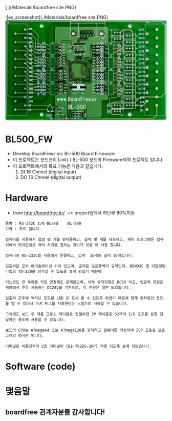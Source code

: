 [ ](/Materials/boardfree site.PNG)


![ex_screenshot](./Materials/boardfree site.PNG)
![ex_screenshot](https://github.com/Baccas-Kim/BL500_FW/blob/master/Materials/BL500.PNG)



# BL500_FW
* Develop BoardFress.inc BL-500 Board Firmware
* 이 프로젝트는 보드프리 Link( ) BL-500 보드의 Firmware제작 프로젝트 입니다.
* 이 프로젝트에서의 목표 기능은 다음과 같습니다.
     1. DI 16 Chnnel (digital input)
     2. DO 16 Chnnel (digital output)



# Hardware
 * from http://boardfree.kr/ ->> project탭에서 하단부 80%지점
 ```
 품명 : RS-232C I/O Board    BL-500
 가격 : 무료 입니다.

 컴퓨터를 이용해서 접점 몇 개를 받아들이고, 출력 몇 개를 내보내고, 제어 프로그램은 컴퓨터에서 텃치판넬로 제어 하기를 원하는 장비가 있을 때 사용 합니다.

 컴퓨터와 RS-232C를 사용해서 연결하고, 입력  16개와 출력 16개입니다.

 입출력은 모두 아이솔레이션 되어 있으며, 출력은 오픈콜렉터 출력인데, BDW93C 등 다알링턴 타입의 TO-220을 장착할 수 있도록 설계 되었기 때문에

 어느정도 큰 부하를 직접 연결해도 문제없으며, 내부 동작전원은 DC5V 이고, 입출력 전원은 계장에서 주로 사용하는 DC24V를 기준으로, 각 전원은 절연 되었습니다.

 입출력 모두에 액티브 포트를 LED 로 표시 할 수 있도록 하였기 때문에 현재 동작중인 포트를 알 수 있어서 마치 PLC를 사용한다는 느낌으로 사용할 수 있습니다.

 그외에도 보드 두 개를 크로스 케이블로 연결하면 3P 케이블로 32개의 I/O 포트를 상호 전달하는 용도에 사용할 수 있습니다.

 보드의 CPU는 ATmega64 또는 ATmega128을 장착하고 펌웨어를 작성하여 ISP 포트로 프로그래밍 하시면 됨니다.

 터미널은 비룡전자의 2층 터미널이 (BI-762DS-20P) 적용 되도록 설계 되었습니다.
 ```
# Software (code)

# 맺음말
 ##  boardfree 관계자분들 감사합니다!
